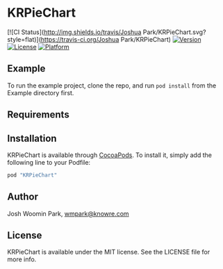 # KRPieChart

[![CI Status](http://img.shields.io/travis/Joshua Park/KRPieChart.svg?style=flat)](https://travis-ci.org/Joshua Park/KRPieChart)
[![Version](https://img.shields.io/cocoapods/v/KRPieChart.svg?style=flat)](http://cocoapods.org/pods/KRPieChart)
[![License](https://img.shields.io/cocoapods/l/KRPieChart.svg?style=flat)](http://cocoapods.org/pods/KRPieChart)
[![Platform](https://img.shields.io/cocoapods/p/KRPieChart.svg?style=flat)](http://cocoapods.org/pods/KRPieChart)

## Example

To run the example project, clone the repo, and run `pod install` from the Example directory first.

## Requirements

## Installation

KRPieChart is available through [CocoaPods](http://cocoapods.org). To install
it, simply add the following line to your Podfile:

```ruby
pod "KRPieChart"
```

## Author

Josh Woomin Park, wmpark@knowre.com

## License

KRPieChart is available under the MIT license. See the LICENSE file for more info.
